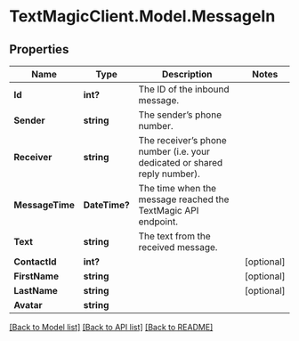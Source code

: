# TextMagicClient.Model.MessageIn
## Properties

Name | Type | Description | Notes
------------ | ------------- | ------------- | -------------
**Id** | **int?** | The ID of the inbound message. | 
**Sender** | **string** | The sender’s phone number. | 
**Receiver** | **string** | The receiver’s phone number (i.e. your dedicated or shared reply number). | 
**MessageTime** | **DateTime?** | The time when the message reached the TextMagic API endpoint. | 
**Text** | **string** | The text from the received message. | 
**ContactId** | **int?** |  | [optional] 
**FirstName** | **string** |  | [optional] 
**LastName** | **string** |  | [optional] 
**Avatar** | **string** |  | 

[[Back to Model list]](../README.md#documentation-for-models) [[Back to API list]](../README.md#documentation-for-api-endpoints) [[Back to README]](../README.md)

